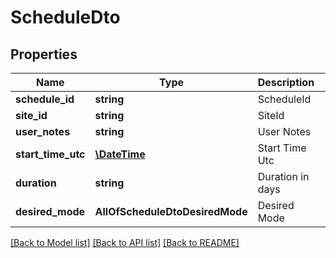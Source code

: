 # ScheduleDto

## Properties
Name | Type | Description | Notes
------------ | ------------- | ------------- | -------------
**schedule_id** | **string** | ScheduleId | 
**site_id** | **string** | SiteId | [optional] 
**user_notes** | **string** | User Notes | [optional] 
**start_time_utc** | [**\DateTime**](\DateTime.md) | Start Time Utc | 
**duration** | **string** | Duration in days | 
**desired_mode** | **AllOfScheduleDtoDesiredMode** | Desired Mode | [optional] 

[[Back to Model list]](../../README.md#documentation-for-models) [[Back to API list]](../../README.md#documentation-for-api-endpoints) [[Back to README]](../../README.md)

